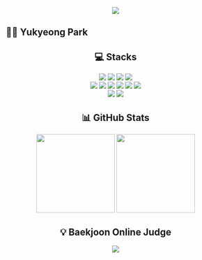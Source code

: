 <p align="center">
  <img src="https://capsule-render.vercel.app/api?type=waving&color=0:77A1D3,100:79CBCA&height=200&section=header&text=👋Welcome%20to%20my%20GitHub!&fontSize=40&fontColor=ffffff" />
</p>

## 🧑‍💻 Yukyeong Park

<h2 align="center">💻 Stacks</h2>
<p align="center">
  <img src="https://img.shields.io/badge/PHP-777BB4?style=flat&logo=php&logoColor=white"/>
  <img src="https://img.shields.io/badge/MySQL-4479A1?style=flat&logo=mysql&logoColor=white"/>
  <img src="https://img.shields.io/badge/TypeScript-3178C6?style=flat&logo=typescript&logoColor=white"/>
  <img src="https://img.shields.io/badge/C%23-239120?style=flat&logo=c-sharp&logoColor=white"/>
  <br/>
  <img src="https://img.shields.io/badge/Blender-F5792A?style=flat&logo=blender&logoColor=white"/>
  <img src="https://img.shields.io/badge/Maya-1C4C5E?style=flat&logo=autodesk&logoColor=white"/>
  <img src="https://img.shields.io/badge/3D%20Slicer-2A73CC?style=flat&logoColor=white"/>
  <img src="https://img.shields.io/badge/Matterport-000000?style=flat&logo=mattermost&logoColor=white"/>
  <img src="https://img.shields.io/badge/Unity-000000?style=flat&logo=unity&logoColor=white"/>
  <img src="https://img.shields.io/badge/Unreal%20Engine-313131?style=flat&logo=unrealengine&logoColor=white"/>
  <br/>
  <img src="https://img.shields.io/badge/Notion-000000?style=flat&logo=notion&logoColor=white"/>
  <img src="https://img.shields.io/badge/GitHub-181717?style=flat&logo=github&logoColor=white"/>
</p>

<h2 align="center">📊 GitHub Stats</h2>
<p align="center">
  <img src="https://github-readme-stats.vercel.app/api?username=ykPark0923&show_icons=true&theme=cobalt" height="180"/>
  <img src="https://github-readme-stats.vercel.app/api/top-langs/?username=ykPark0923&layout=compact&theme=cobalt" height="180"/>
</p>

<h2 align="center">💡 Baekjoon Online Judge</h2>
<p align="center">
  <a href="https://solved.ac/popopo4709/">
    <img src="http://mazassumnida.wtf/api/v2/generate_badge?boj=popopo4709" />
  </a>
</p>



<!--
**ykPark0923/ykPark0923** is a ✨ _special_ ✨ repository because its `README.md` (this file) appears on your GitHub profile.

Here are some ideas to get you started:

- 🔭 I’m currently working on ...
- 🌱 I’m currently learning ...
- 👯 I’m looking to collaborate on ...
- 🤔 I’m looking for help with ...
- 💬 Ask me about ...
- 📫 How to reach me: ...
- 😄 Pronouns: ...
- ⚡ Fun fact: ...
-->
